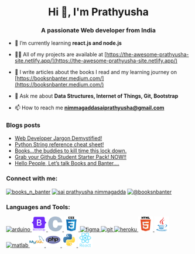 <h1 align="center">Hi 👋, I'm Prathyusha</h1>
<h3 align="center">A passionate Web developer from India</h3>

- 🌱 I’m currently learning **react.js and node.js**

- 👨‍💻 All of my projects are available at [https://the-awesome-prathyusha-site.netlify.app/](https://the-awesome-prathyusha-site.netlify.app/)

- 📝 I write articles about the books I read and my learning journey on [https://booksnbanter.medium.com/](https://booksnbanter.medium.com/)

- 💬 Ask me about **Data Structures, Internet of Things, Git, Bootstrap**

- 📫 How to reach me **nimmagaddasaiprathyusha@gmail.com**

### Blogs posts
<!-- BLOG-POST-LIST:START -->
- [Web Developer Jargon Demystified!](https://booksnbanter.medium.com/web-developer-jargon-demystified-e9b8257eb1b0?source=rss-dda007776465------2)
- [Python String reference cheat sheet!](https://booksnbanter.medium.com/python-string-reference-cheat-sheet-57e1389f8e05?source=rss-dda007776465------2)
- [Books…the buddies to kill time this lock down.](https://booksnbanter.medium.com/books-the-buddies-to-kill-time-this-lock-down-e87a33cdf048?source=rss-dda007776465------2)
- [Grab your Github Student Starter Pack! NOW!!](https://booksnbanter.medium.com/grab-your-github-student-starter-pack-now-faff63c7fa6c?source=rss-dda007776465------2)
- [Hello People, Let’s talk Books and Banter….](https://booksnbanter.medium.com/hello-people-lets-talk-books-and-banter-fba14816bffe?source=rss-dda007776465------2)
<!-- BLOG-POST-LIST:END -->

<h3 align="left">Connect with me:</h3>
<p align="left">
<a href="https://twitter.com/books_n_banter" target="blank"><img align="center" src="https://cdn.jsdelivr.net/npm/simple-icons@3.0.1/icons/twitter.svg" alt="books_n_banter" height="30" width="40" /></a>
<a href="https://linkedin.com/in/sai prathyusha nimmagadda" target="blank"><img align="center" src="https://cdn.jsdelivr.net/npm/simple-icons@3.0.1/icons/linkedin.svg" alt="sai prathyusha nimmagadda" height="30" width="40" /></a>
<a href="https://medium.com/@booksnbanter" target="blank"><img align="center" src="https://cdn.jsdelivr.net/npm/simple-icons@3.0.1/icons/medium.svg" alt="@booksnbanter" height="30" width="40" /></a>
</p>

<h3 align="left">Languages and Tools:</h3>
<p align="left"> <a href="https://www.arduino.cc/" target="_blank"> <img src="https://cdn.worldvectorlogo.com/logos/arduino-1.svg" alt="arduino" width="40" height="40"/> </a> <a href="https://getbootstrap.com" target="_blank"> <img src="https://raw.githubusercontent.com/devicons/devicon/master/icons/bootstrap/bootstrap-plain-wordmark.svg" alt="bootstrap" width="40" height="40"/> </a> <a href="https://www.cprogramming.com/" target="_blank"> <img src="https://raw.githubusercontent.com/devicons/devicon/master/icons/c/c-original.svg" alt="c" width="40" height="40"/> </a> <a href="https://www.w3schools.com/css/" target="_blank"> <img src="https://raw.githubusercontent.com/devicons/devicon/master/icons/css3/css3-original-wordmark.svg" alt="css3" width="40" height="40"/> </a> <a href="https://www.figma.com/" target="_blank"> <img src="https://www.vectorlogo.zone/logos/figma/figma-icon.svg" alt="figma" width="40" height="40"/> </a> <a href="https://git-scm.com/" target="_blank"> <img src="https://www.vectorlogo.zone/logos/git-scm/git-scm-icon.svg" alt="git" width="40" height="40"/> </a> <a href="https://heroku.com" target="_blank"> <img src="https://www.vectorlogo.zone/logos/heroku/heroku-icon.svg" alt="heroku" width="40" height="40"/> </a> <a href="https://www.w3.org/html/" target="_blank"> <img src="https://raw.githubusercontent.com/devicons/devicon/master/icons/html5/html5-original-wordmark.svg" alt="html5" width="40" height="40"/> </a> <a href="https://www.java.com" target="_blank"> <img src="https://raw.githubusercontent.com/devicons/devicon/master/icons/java/java-original.svg" alt="java" width="40" height="40"/> </a> <a href="https://www.mathworks.com/" target="_blank"> <img src="https://raw.githubusercontent.com/simple-icons/simple-icons/master/icons/mathworks.svg" alt="matlab" width="40" height="40"/> </a> <a href="https://www.mysql.com/" target="_blank"> <img src="https://raw.githubusercontent.com/devicons/devicon/master/icons/mysql/mysql-original-wordmark.svg" alt="mysql" width="40" height="40"/> </a> <a href="https://www.php.net" target="_blank"> <img src="https://raw.githubusercontent.com/devicons/devicon/master/icons/php/php-original.svg" alt="php" width="40" height="40"/> </a> <a href="https://www.python.org" target="_blank"> <img src="https://raw.githubusercontent.com/devicons/devicon/master/icons/python/python-original.svg" alt="python" width="40" height="40"/> </a> <a href="https://reactjs.org/" target="_blank"> <img src="https://raw.githubusercontent.com/devicons/devicon/master/icons/react/react-original-wordmark.svg" alt="react" width="40" height="40"/> </a> </p>

